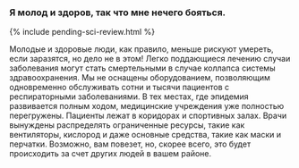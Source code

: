 ### Я молод и здоров, так что мне нечего бояться.

{% include pending-sci-review.html %}

Молодые и здоровые люди, как правило, меньше рискуют умереть, если заразятся, но дело не в этом! Легко поддающиеся лечению случаи заболевания могут стать смертельными в случае коллапса системы здравоохранения. Мы не оснащены оборудованием, позволяющим одновременно обслуживать сотни и тысячи пациентов с респираторными заболеваниями. В тех местах, где эпидемия развивается полным ходом, медицинские учреждения уже полностью перегружены. Пациенты лежат в коридорах и спортивных залах. Врачи вынуждены распределять ограниченные ресурсы, такие как вентиляторы, кислород и даже основные средства, такие как маски и перчатки. Возможно, вам повезет, но, скорее всего, это будет происходить за счет других людей в вашем районе.
